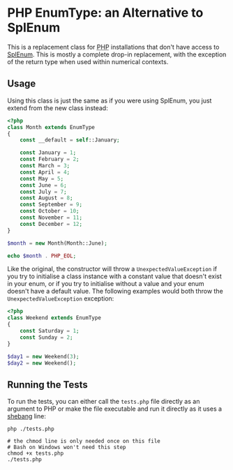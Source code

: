 # PHP EnumType: an Alternative to SplEnum

This is a replacement class for <abbr title="PHP Hypertext Preprocessor">PHP</abbr> installations that don't have access to [SplEnum](https://www.php.net/manual/en/class.splenum.php). This is mostly a complete drop-in replacement, with the exception of the return type when used within numerical contexts.

## Usage

Using this class is just the same as if you were using SplEnum, you just extend from the new class instead:

```php
<?php
class Month extends EnumType
{
    const __default = self::January;

    const January = 1;
    const February = 2;
    const March = 3;
    const April = 4;
    const May = 5;
    const June = 6;
    const July = 7;
    const August = 8;
    const September = 9;
    const October = 10;
    const November = 11;
    const December = 12;
}

$month = new Month(Month::June);

echo $month . PHP_EOL;
```

Like the original, the constructor will throw a `UnexpectedValueException` if you try to initialise a class instance with a constant value that doesn't exist in your enum, or if you try to initialise without a value and your enum doesn't have a default value. The following examples would both throw the `UnexpectedValueException` exception:

```php
<?php
class Weekend extends EnumType
{
	const Saturday = 1;
	const Sunday = 2;
}

$day1 = new Weekend(3);
$day2 = new Weekend();
```

## Running the Tests

To run the tests, you can either call the `tests.php` file directly as an argument to <abbr>PHP</abbr> or make the file executable and run it directly as it uses a [shebang](https://en.wikipedia.org/wiki/Shebang_(Unix) ) line:

```shell
php ./tests.php

# the chmod line is only needed once on this file
# Bash on Windows won't need this step
chmod +x tests.php
./tests.php
```
